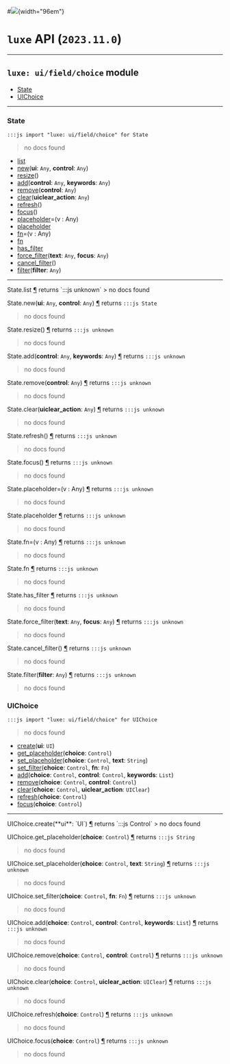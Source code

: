 #![](../../../../../../../../../images/luxe-dark.svg){width="96em"}

# `luxe` API (`2023.11.0`)  


---

## `luxe: ui/field/choice` module

- [State](#state)   
- [UIChoice](#uichoice)   

---

### State
`:::js import "luxe: ui/field/choice" for State`
> no docs found

- [list](#State.list)
- [new](#State.new+2)(**ui**: `Any`, **control**: `Any`)
- [resize](#State.resize)()
- [add](#State.add+2)(**control**: `Any`, **keywords**: `Any`)
- [remove](#State.remove)(**control**: `Any`)
- [clear](#State.clear)(**uiclear_action**: `Any`)
- [refresh](#State.refresh)()
- [focus](#State.focus)()
- [placeholder](#State.placeholder=)=(v : Any)
- [placeholder](#State.placeholder)
- [fn](#State.fn=)=(v : Any)
- [fn](#State.fn)
- [has_filter](#State.has_filter)
- [force_filter](#State.force_filter+2)(**text**: `Any`, **focus**: `Any`)
- [cancel_filter](#State.cancel_filter)()
- [filter](#State.filter)(**filter**: `Any`)

<hr/>
<endpoint module="luxe: ui/field/choice" class="State" signature="list"></endpoint>
<signature id="State.list">State.list
<a class="headerlink" href="#State.list" title="Permanent link">¶</a></signature>
<span class='api_ret'>returns</span> `:::js unknown`
> no docs found   

<endpoint module="luxe: ui/field/choice" class="State" signature="new(ui : Any, control : Any)"></endpoint>
<signature id="State.new+2">State.new(**ui**: `Any`, **control**: `Any`)
<a class="headerlink" href="#State.new+2" title="Permanent link">¶</a></signature>
<span class='api_ret'>returns</span> `:::js State`
> no docs found   

<endpoint module="luxe: ui/field/choice" class="State" signature="resize()"></endpoint>
<signature id="State.resize">State.resize()
<a class="headerlink" href="#State.resize" title="Permanent link">¶</a></signature>
<span class='api_ret'>returns</span> `:::js unknown`
> no docs found   

<endpoint module="luxe: ui/field/choice" class="State" signature="add(control : Any, keywords : Any)"></endpoint>
<signature id="State.add+2">State.add(**control**: `Any`, **keywords**: `Any`)
<a class="headerlink" href="#State.add+2" title="Permanent link">¶</a></signature>
<span class='api_ret'>returns</span> `:::js unknown`
> no docs found   

<endpoint module="luxe: ui/field/choice" class="State" signature="remove(control : Any)"></endpoint>
<signature id="State.remove">State.remove(**control**: `Any`)
<a class="headerlink" href="#State.remove" title="Permanent link">¶</a></signature>
<span class='api_ret'>returns</span> `:::js unknown`
> no docs found   

<endpoint module="luxe: ui/field/choice" class="State" signature="clear(uiclear_action : Any)"></endpoint>
<signature id="State.clear">State.clear(**uiclear_action**: `Any`)
<a class="headerlink" href="#State.clear" title="Permanent link">¶</a></signature>
<span class='api_ret'>returns</span> `:::js unknown`
> no docs found   

<endpoint module="luxe: ui/field/choice" class="State" signature="refresh()"></endpoint>
<signature id="State.refresh">State.refresh()
<a class="headerlink" href="#State.refresh" title="Permanent link">¶</a></signature>
<span class='api_ret'>returns</span> `:::js unknown`
> no docs found   

<endpoint module="luxe: ui/field/choice" class="State" signature="focus()"></endpoint>
<signature id="State.focus">State.focus()
<a class="headerlink" href="#State.focus" title="Permanent link">¶</a></signature>
<span class='api_ret'>returns</span> `:::js unknown`
> no docs found   

<endpoint module="luxe: ui/field/choice" class="State" signature="placeholder=(v : Any)"></endpoint>
<signature id="State.placeholder=">State.placeholder=(v : Any)
<a class="headerlink" href="#State.placeholder=" title="Permanent link">¶</a></signature>
<span class='api_ret'>returns</span> `:::js unknown`
> no docs found   

<endpoint module="luxe: ui/field/choice" class="State" signature="placeholder"></endpoint>
<signature id="State.placeholder">State.placeholder
<a class="headerlink" href="#State.placeholder" title="Permanent link">¶</a></signature>
<span class='api_ret'>returns</span> `:::js unknown`
> no docs found   

<endpoint module="luxe: ui/field/choice" class="State" signature="fn=(v : Any)"></endpoint>
<signature id="State.fn=">State.fn=(v : Any)
<a class="headerlink" href="#State.fn=" title="Permanent link">¶</a></signature>
<span class='api_ret'>returns</span> `:::js unknown`
> no docs found   

<endpoint module="luxe: ui/field/choice" class="State" signature="fn"></endpoint>
<signature id="State.fn">State.fn
<a class="headerlink" href="#State.fn" title="Permanent link">¶</a></signature>
<span class='api_ret'>returns</span> `:::js unknown`
> no docs found   

<endpoint module="luxe: ui/field/choice" class="State" signature="has_filter"></endpoint>
<signature id="State.has_filter">State.has_filter
<a class="headerlink" href="#State.has_filter" title="Permanent link">¶</a></signature>
<span class='api_ret'>returns</span> `:::js unknown`
> no docs found   

<endpoint module="luxe: ui/field/choice" class="State" signature="force_filter(text : Any, focus : Any)"></endpoint>
<signature id="State.force_filter+2">State.force_filter(**text**: `Any`, **focus**: `Any`)
<a class="headerlink" href="#State.force_filter+2" title="Permanent link">¶</a></signature>
<span class='api_ret'>returns</span> `:::js unknown`
> no docs found   

<endpoint module="luxe: ui/field/choice" class="State" signature="cancel_filter()"></endpoint>
<signature id="State.cancel_filter">State.cancel_filter()
<a class="headerlink" href="#State.cancel_filter" title="Permanent link">¶</a></signature>
<span class='api_ret'>returns</span> `:::js unknown`
> no docs found   

<endpoint module="luxe: ui/field/choice" class="State" signature="filter(filter : Any)"></endpoint>
<signature id="State.filter">State.filter(**filter**: `Any`)
<a class="headerlink" href="#State.filter" title="Permanent link">¶</a></signature>
<span class='api_ret'>returns</span> `:::js unknown`
> no docs found   

### UIChoice
`:::js import "luxe: ui/field/choice" for UIChoice`
> no docs found

- [create](#UIChoice.create)(**ui**: `UI`)
- [get_placeholder](#UIChoice.get_placeholder)(**choice**: `Control`)
- [set_placeholder](#UIChoice.set_placeholder+2)(**choice**: `Control`, **text**: `String`)
- [set_filter](#UIChoice.set_filter+2)(**choice**: `Control`, **fn**: `Fn`)
- [add](#UIChoice.add+3)(**choice**: `Control`, **control**: `Control`, **keywords**: `List`)
- [remove](#UIChoice.remove+2)(**choice**: `Control`, **control**: `Control`)
- [clear](#UIChoice.clear+2)(**choice**: `Control`, **uiclear_action**: `UIClear`)
- [refresh](#UIChoice.refresh)(**choice**: `Control`)
- [focus](#UIChoice.focus)(**choice**: `Control`)

<hr/>
<endpoint module="luxe: ui/field/choice" class="UIChoice" signature="create(ui : UI)"></endpoint>
<signature id="UIChoice.create">UIChoice.create(**ui**: `UI`)
<a class="headerlink" href="#UIChoice.create" title="Permanent link">¶</a></signature>
<span class='api_ret'>returns</span> `:::js Control`
> no docs found   

<endpoint module="luxe: ui/field/choice" class="UIChoice" signature="get_placeholder(choice : Control)"></endpoint>
<signature id="UIChoice.get_placeholder">UIChoice.get_placeholder(**choice**: `Control`)
<a class="headerlink" href="#UIChoice.get_placeholder" title="Permanent link">¶</a></signature>
<span class='api_ret'>returns</span> `:::js String`
> no docs found   

<endpoint module="luxe: ui/field/choice" class="UIChoice" signature="set_placeholder(choice : Control, text : String)"></endpoint>
<signature id="UIChoice.set_placeholder+2">UIChoice.set_placeholder(**choice**: `Control`, **text**: `String`)
<a class="headerlink" href="#UIChoice.set_placeholder+2" title="Permanent link">¶</a></signature>
<span class='api_ret'>returns</span> `:::js unknown`
> no docs found   

<endpoint module="luxe: ui/field/choice" class="UIChoice" signature="set_filter(choice : Control, fn : Fn)"></endpoint>
<signature id="UIChoice.set_filter+2">UIChoice.set_filter(**choice**: `Control`, **fn**: `Fn`)
<a class="headerlink" href="#UIChoice.set_filter+2" title="Permanent link">¶</a></signature>
<span class='api_ret'>returns</span> `:::js unknown`
> no docs found   

<endpoint module="luxe: ui/field/choice" class="UIChoice" signature="add(choice : Control, control : Control, keywords : List)"></endpoint>
<signature id="UIChoice.add+3">UIChoice.add(**choice**: `Control`, **control**: `Control`, **keywords**: `List`)
<a class="headerlink" href="#UIChoice.add+3" title="Permanent link">¶</a></signature>
<span class='api_ret'>returns</span> `:::js unknown`
> no docs found   

<endpoint module="luxe: ui/field/choice" class="UIChoice" signature="remove(choice : Control, control : Control)"></endpoint>
<signature id="UIChoice.remove+2">UIChoice.remove(**choice**: `Control`, **control**: `Control`)
<a class="headerlink" href="#UIChoice.remove+2" title="Permanent link">¶</a></signature>
<span class='api_ret'>returns</span> `:::js unknown`
> no docs found   

<endpoint module="luxe: ui/field/choice" class="UIChoice" signature="clear(choice : Control, uiclear_action : UIClear)"></endpoint>
<signature id="UIChoice.clear+2">UIChoice.clear(**choice**: `Control`, **uiclear_action**: `UIClear`)
<a class="headerlink" href="#UIChoice.clear+2" title="Permanent link">¶</a></signature>
<span class='api_ret'>returns</span> `:::js unknown`
> no docs found   

<endpoint module="luxe: ui/field/choice" class="UIChoice" signature="refresh(choice : Control)"></endpoint>
<signature id="UIChoice.refresh">UIChoice.refresh(**choice**: `Control`)
<a class="headerlink" href="#UIChoice.refresh" title="Permanent link">¶</a></signature>
<span class='api_ret'>returns</span> `:::js unknown`
> no docs found   

<endpoint module="luxe: ui/field/choice" class="UIChoice" signature="focus(choice : Control)"></endpoint>
<signature id="UIChoice.focus">UIChoice.focus(**choice**: `Control`)
<a class="headerlink" href="#UIChoice.focus" title="Permanent link">¶</a></signature>
<span class='api_ret'>returns</span> `:::js unknown`
> no docs found   

